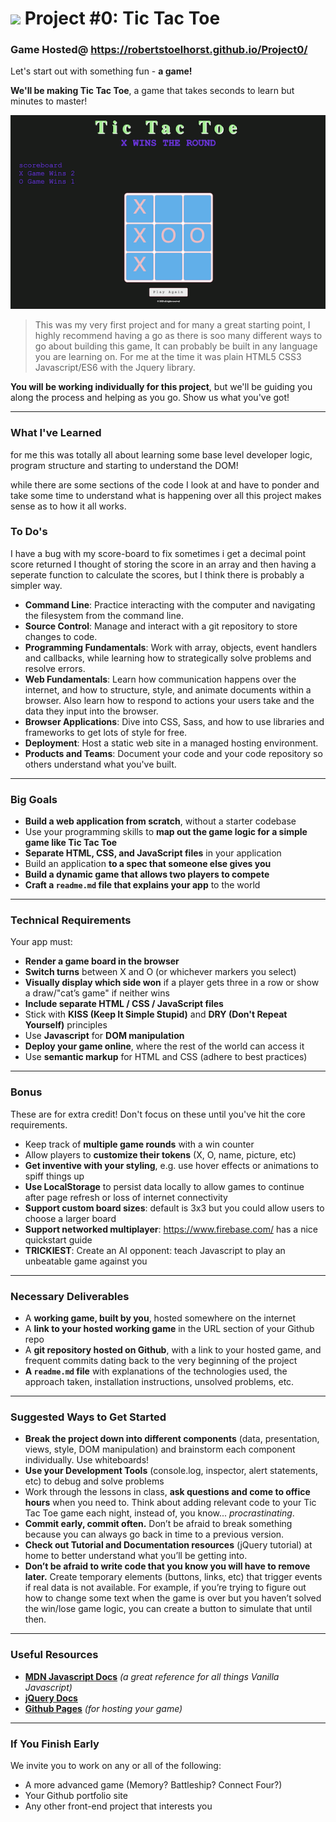 # ![](https://ga-dash.s3.amazonaws.com/production/assets/logo-9f88ae6c9c3871690e33280fcf557f33.png) Project #0: Tic Tac Toe

### Game Hosted@ https://robertstoelhorst.github.io/Project0/

Let's start out with something fun - **a game!**

**We'll be making Tic Tac Toe**, a game that takes seconds to learn but minutes to master!

![](images/tic-tac-toe.png)

> This was my very first project and for many a great starting point, I highly recommend having a go as there is soo many different ways to go about building this game, It can probably be built in any language you are learning on. For me at the time it was plain HTML5 CSS3 Javascript/ES6 with the Jquery library.

**You will be working individually for this project**, but we'll be guiding you along the process and helping as you go. Show us what you've got!

---

### What I've Learned

for me this was totally all about learning some base level developer logic, program structure and starting to understand the DOM!

while there are some sections of the code I look at and have to ponder and take some time to understand what is happening over all this project makes sense as to how it all works.


### To Do's

I have a bug with my score-board to fix sometimes i get a decimal point score returned I thought of storing the score in an array and then having a seperate function to calculate the scores, but I think there is probably a simpler way.


- **Command Line**: Practice interacting with the computer and navigating the filesystem from the command line.
- **Source Control**: Manage and interact with a git repository to store changes to code.
- **Programming Fundamentals**: Work with array, objects, event handlers and callbacks, while learning how to strategically solve problems and resolve errors.
- **Web Fundamentals**:  Learn how communication happens over the internet, and how to structure, style, and animate documents within a browser. Also learn how to respond to actions your users take and the data they input into the browser.
- **Browser Applications**:  Dive into CSS, Sass, and how to use libraries and frameworks to get lots of style for free.
- **Deployment**: Host a static web site in a managed hosting environment.
- **Products and Teams**: Document your code and your code repository so others understand what you've built.


---

### Big Goals

* **Build a web application from scratch**, without a starter codebase
* Use your programming skills to **map out the game logic for a simple game like Tic Tac Toe**
* **Separate HTML, CSS, and JavaScript files** in your application
* Build an application **to a spec that someone else gives you**
* **Build a dynamic game that allows two players to compete**
* **Craft a ``readme.md`` file that explains your app** to the world

---

### Technical Requirements

Your app must:

* **Render a game board in the browser**
* **Switch turns** between X and O (or whichever markers you select)
* **Visually display which side won** if a player gets three in a row or show a draw/"cat’s game" if neither wins
* **Include separate HTML / CSS / JavaScript files**
* Stick with **KISS (Keep It Simple Stupid)** and **DRY (Don't Repeat Yourself)** principles
* Use **Javascript** for **DOM manipulation**
* **Deploy your game online**, where the rest of the world can access it
* Use **semantic markup** for HTML and CSS (adhere to best practices)

---

### Bonus

These are for extra credit! Don't focus on these until you've hit the core requirements.

* Keep track of **multiple game rounds** with a win counter
* Allow players to **customize their tokens** (X, O, name, picture, etc)
* **Get inventive with your styling**, e.g. use hover effects or animations to spiff things up
* **Use LocalStorage** to persist data locally to allow games to continue after page refresh or loss of internet connectivity
* **Support custom board sizes**: default is 3x3 but you could allow users to choose a larger board
* **Support networked multiplayer**: https://www.firebase.com/ has a nice quickstart guide
* **TRICKIEST**: Create an AI opponent: teach Javascript to play an unbeatable game against you

---

### Necessary Deliverables

* A **working game, built by you**, hosted somewhere on the internet
* A **link to your hosted working game** in the URL section of your Github repo
* A **git repository hosted on Github**, with a link to your hosted game, and frequent commits dating back to the very beginning of the project
* **A ``readme.md`` file** with explanations of the technologies used, the approach taken, installation instructions, unsolved problems, etc.

---

### Suggested Ways to Get Started

* **Break the project down into different components** (data, presentation, views, style, DOM manipulation) and brainstorm each component individually. Use whiteboards!
* **Use your Development Tools** (console.log, inspector, alert statements, etc) to debug and solve problems
* Work through the lessons in class, **ask questions and come to office hours** when you need to. Think about adding relevant code to your Tic Tac Toe game each night, instead of, you know... _procrastinating_.
* **Commit early, commit often.** Don’t be afraid to break something because you can always go back in time to a previous version.
* **Check out Tutorial and Documentation resources** (jQuery tutorial) at home to better understand what you’ll be getting into.
* **Don’t be afraid to write code that you know you will have to remove later.** Create temporary elements (buttons, links, etc) that trigger events if real data is not available. For example, if you’re trying to figure out how to change some text when the game is over but you haven’t solved the win/lose game logic, you can create a button to simulate that until then.

---

### Useful Resources

* **[MDN Javascript Docs](https://developer.mozilla.org/en-US/docs/Web/JavaScript)** _(a great reference for all things Vanilla Javascript)_
* **[jQuery Docs](http://api.jquery.com)**
* **[Github Pages](https://pages.github.com)** _(for hosting your game)_

---

### If You Finish Early

We invite you to work on any or all of the following:

* A more advanced game (Memory? Battleship? Connect Four?)
* Your Github portfolio site
* Any other front-end project that interests you
